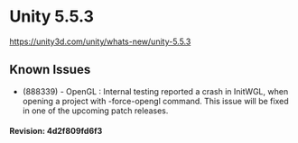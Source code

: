 # Unity 5.5.3

https://unity3d.com/unity/whats-new/unity-5.5.3

## Known Issues



*   (888339) - OpenGL : Internal testing reported a crash in InitWGL, when opening a project with -force-opengl command. This issue will be fixed in one of the upcoming patch releases.

#### Revision: 4d2f809fd6f3